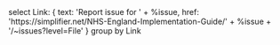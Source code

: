 <fql output="inline" delimiter="">
select
    Link: {
        text: 'Report issue for ' + %issue,
        href: 'https://simplifier.net/NHS-England-Implementation-Guide/' + %issue + '/~issues?level=File'
    }
group by Link
</fql>